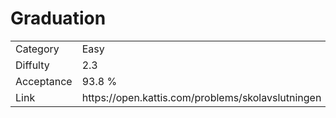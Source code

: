 # Graduation

<table>
    <tr>
        <td>Category</td>
        <td>Easy</td>
    </tr>
    <tr>
        <td>Diffulty</td>
        <td>2.3</td>
    </tr>
    <tr>
        <td>Acceptance</td>
        <td>93.8 %</td>
    </tr>
    <tr>
        <td>Link</td>
        <td>https://open.kattis.com/problems/skolavslutningen</td>
    </tr>
</table>
